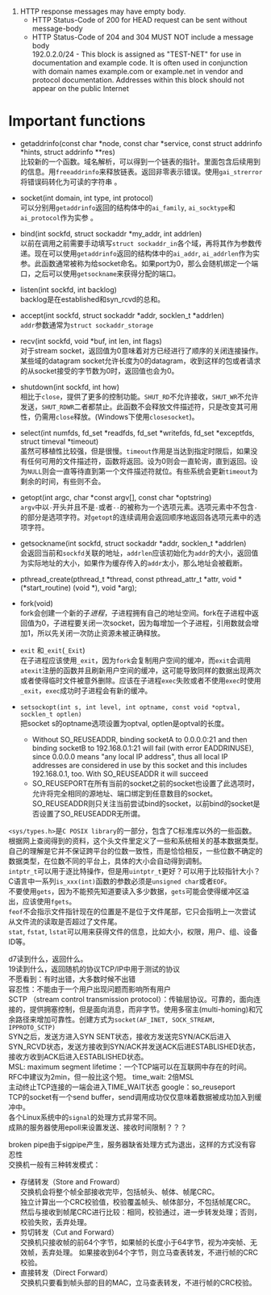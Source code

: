 # 
1. HTTP response messages may have empty body.
    * HTTP Status-Code of 200 for HEAD request can be sent without message-body
    * HTTP Status-Code of 204 and 304 MUST NOT include a message body  
 192.0.2.0/24 - This block is assigned as "TEST-NET" for use in
   documentation and example code.  It is often used in conjunction with
   domain names example.com or example.net in vendor and protocol
   documentation.  Addresses within this block should not appear on the
   public Internet  
   
# Important functions  
- getaddrinfo(const char \*node, const char \*service, const struct addrinfo \*hints, struct addrinfo \*\*res)  
比较新的一个函数。域名解析，可以得到一个链表的指针。里面包含后续用到的信息。用`freeaddrinfo`来释放链表。返回非零表示错误。使用`gai_strerror`将错误码转化为可读的字符串 。  

- socket(int domain, int type, int protocol)  
可以分别用`getaddrinfo`返回的结构体中的`ai_family`, `ai_socktype`和`ai_protocol`作为实参 。  

- bind(int sockfd, struct sockaddr \*my_addr, int addrlen)  
以前在调用之前需要手动填写`struct sockaddr_in`各个域，再将其作为参数传递。现在可以使用`getaddrinfo`返回的结构体中的`ai_addr`, `ai_addrlen`作为实参。此函数通常被称为给socket命名。如果port为0，那么会随机绑定一个端口，之后可以使用`getsockname`来获得分配的端口。  

- listen(int sockfd, int backlog)  
backlog是在established和syn_rcvd的总和。

- accept(int sockfd, struct sockaddr \*addr, socklen_t \*addrlen)  
`addr`参数通常为`struct sockaddr_storage`  

- recv(int sockfd, void \*buf, int len, int flags)  
对于stream socket，返回值为0意味着对方已经进行了顺序的关闭连接操作。某些域的datagram socket允许长度为0的datagram，收到这样的包或者请求的从socket接受的字节数为0时，返回值也会为0。  

- shutdown(int sockfd, int how)  
相比于`close`，提供了更多的控制功能。`SHUT_RD`不允许接收，`SHUT_WR`不允许发送，`SHUT_RDWR`二者都禁止。此函数不会释放文件描述符，只是改变其可用性，仍需用`close`释放。(Windows下使用`closesocket`)。 

- select(int numfds, fd_set \*readfds, fd_set \*writefds, fd_set \*exceptfds, struct timeval \*timeout)  
虽然可移植性比较强，但是很慢。`timeout`作用是当达到指定时限后，如果没有任何可用的文件描述符，函数将返回。设为0则会一直轮询，直到返回。设为`NULL`则会一直等待直到第一个文件描述符就位。有些系统会更新`timeout`为剩余的时间，有些则不会。  

- getopt(int argc, char \*const argv[], const char \*optstring)  
`argv`中以`-`开头并且不是`-`或者`--`的被称为一个选项元素。选项元素中不包含`-`的部分是选项字符。对`getopt`的连续调用会返回顺序地返回各选项元素中的选项字符。  

- getsockname(int sockfd, struct sockaddr \*addr, socklen_t \*addrlen)  
会返回当前和`sockfd`关联的地址，`addrlen`应该初始化为`addr`的大小，返回值为实际地址的大小，如果作为缓存传入的`addr`太小，那么地址会被截断。  

- pthread_create(pthread_t \*thread, const pthread_attr_t \*attr, void \*(\*start_routine) (void \*), void \*arg);
- fork(void)  
fork会创建一个新的子*进程*，子进程拥有自己的地址空间。fork在子进程中返回值为0，子进程要关闭一次socket，因为每增加一个子进程，引用数就会增加1，所以先关闭一次防止资源未被正确释放。  
- `exit` 和`_exit`(`_Exit`)  
在子进程应该使用`_exit`，因为`fork`会复制用户空间的缓冲，而`exit`会调用`atexit`注册的函数并且刷新用户空间的缓冲，这可能导致同样的数据出现两次或者使得临时文件被意外删除。应该在子进程`exec`失败或者不使用`exec`时使用`_exit`，`exec`成功时子进程会有新的缓冲。  
- `setsockopt(int s, int level, int optname, const void *optval, socklen_t optlen)`  
把socket s的optname选项设置为optval, optlen是optval的长度。  
	* Without SO_REUSEADDR, binding socketA to 0.0.0.0:21 and then binding socketB to 192.168.0.1:21 will fail (with error EADDRINUSE), since 0.0.0.0 means "any local IP address", thus all local IP addresses are considered in use by this socket and this includes 192.168.0.1, too. With SO_REUSEADDR it will succeed  
	* SO_REUSEPORT在所有当前的socket之前的socket也设置了此选项时，允许将完全相同的源地址、端口绑定到任意数目的socket。SO_REUSEADDR则只关注当前尝试bind的socket，以前bind的socket是否设置了SO_REUSEADDR无所谓。
                          
`<sys/types.h>`是`C POSIX library`的一部分，包含了C标准库以外的一些函数。根据网上查阅得到的资料，这个头文件里定义了一些和系统相关的基本数据类型。自己的理解是它并不保证跨平台的位数一致性，而是恰恰相反，一些位数不确定的数据类型，在位数不同的平台上，具体的大小会自动得到调制。  
`intptr_t`可以用于逐比特操作，但是用`uintptr_t`更好？可以用于比较指针大小？  
C语言中一系列`is_xxx(int)`函数的参数必须是`unsigned char`或者`EOF`。  
不要使用`gets`，因为不能预先知道要读入多少数据，`gets`可能会使得缓冲区溢出，应该使用`fgets`。  
`feof`不会指示文件指针现在的位置是不是位于文件尾部，它只会指明上一次尝试从文件流的读取是否超过了文件尾。  
`stat`, `fstat`, `lstat`可以用来获得文件的信息，比如大小，权限，用户、组、设备ID等。   

d7读到什么，返回什么。  
19读到什么，返回随机的协议TCP/IP中用于测试的协议  
不愿看到：有时出错，大多数时候不出错  
容忍性：不能由于一个用户出现问题而影响所有用户  
SCTP （stream control transmission protocol）：传输层协议。可靠的，面向连接的，提供拥塞控制，但是面向消息，而非字节。使用多宿主(multi-homing)和冗余路径来增加可靠性。创建方式为`socket(AF_INET, SOCK_STREAM, IPPROTO_SCTP)`  
SYN之后，发送方进入SYN SENT状态，接收方发送完SYN/ACK后进入SYN_RCVD状态，发送方接收到SYN/ACK并发送ACK后进ESTABLISHED状态，接收方收到ACK后进入ESTABLISHED状态。  
MSL: maximum segment lifetime：一个TCP端可以在互联网中存在的时间。RFC中建议为2min，但一般比这个短。
time_wait: 2倍MSL    
主动终止TCP连接的一端会进入TIME_WAIT状态
google：so_reuseport    
TCP的socket有一个send buffer，send调用成功仅仅意味着数据被成功加入到缓冲中。  
各个Linux系统中的`signal`的处理方式非常不同。  
成熟的服务器使用epoll来设置发送、接收时间限制？？？  


broken pipe由于sigpipe产生，服务器缺省处理方式为退出，这样的方式没有容忍性  
交换机一般有三种转发模式：  
* 存储转发（Store and Froward）  
交换机会将整个帧全部接收完毕，包括帧头、帧体、帧尾CRC。  
独立计算出一个CRC校验值，校验覆盖帧头、帧体部分，不包括帧尾CRC。
然后与接收到帧尾CRC进行比较：相同，校验通过，进一步转发处理；否则，校验失败，丢弃处理。  
* 剪切转发（Cut and Forward）  
交换机只接收帧的前64个字节，如果帧的长度小于64字节，视为冲突帧、无效帧，丢弃处理。  如果接收到64个字节，则立马查表转发，不进行帧的CRC校验。  
* 直接转发（Direct Forward）  
交换机只要看到帧头部的目的MAC，立马查表转发，不进行帧的CRC校验。  



